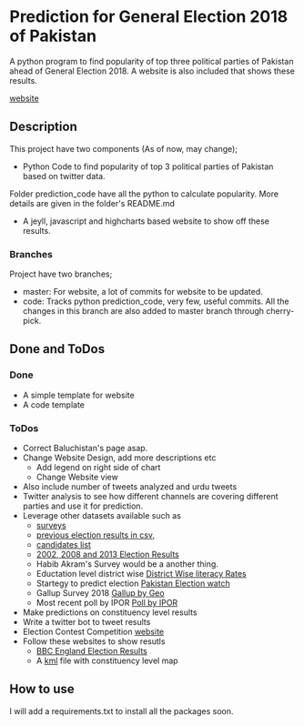 # Prediction for General Election 2018 of Pakistan

A python program to find popularity of top three political parties
of Pakistan ahead of General Election 2018. A website is also included
that shows these results. 

[website](awaisrauf.github.io/GE2018)

## Description
This project have two components (As of now, may change);
- Python Code to find popularity of top 3 political parties
of Pakistan based on twitter data.

Folder prediction_code have all the python to calculate popularity. 
More details are given in the folder's README.md

- A jeyll, javascript and highcharts based website to show off these 
results. 
### Branches
Project have two branches;
- master: For website, a lot of commits for website to be updated.
- code:   Tracks python prediction_code, very few, useful commits. All the changes in this branch are also added to 
          master branch through cherry-pick.
## Done and ToDos
### Done
- A simple template for website
- A code template
### ToDos
- Correct Baluchistan's page asap. 
- Change Website Design, add more descriptions etc
  - Add legend on right side of chart
  - Change Website view
- Also include number of tweets analyzed and urdu tweets
- Twitter analysis to see how different channels are covering different parties and use it for prediction. 
- Leverage other datasets available such as 
	- [surveys](https://en.wikipedia.org/wiki/Opinion_polling_for_the_Pakistani_general_election,_2018)
    - [previous election results in csv](https://www.kaggle.com/zusmani/predict-pakistan-elections-2018/home),
    - [candidates list](https://www.kaggle.com/nomanislam/candidate-list-for-2018-election-pakistan) 
    - [2002, 2008 and 2013 Election Results](https://www.kaggle.com/mustufain/pakistan-general-elections)
	- Habib Akram's Survey would be a another thing.
	- Eductation level district wise [District Wise literacy Rates](https://d3n8a8pro7vhmx.cloudfront.net/alifailaan/pages/537/attachments/original/1474368820/Pakistan_District_Education_Rankings_2016_Full_Report.pdf?1474368820)
	- Startegy to predict election [Pakistan Election watch](https://www.pakistanelectionwatch.com/single-post/predicting-who-will-win-2018-elections)
	- Gallup Survey 2018 [Gallup by Geo](https://www.geo.tv/latest/201653-elections-exclusive-3-poll-results-in-who-will-you-vote-for-pakistan)
	- Most recent poll by IPOR [Poll by IPOR](http://ipor.com.pk/wp-content/uploads/2018/07/National-Survey-of-Current-Political-Situation-in-Pakistan.pdf)
- Make predictions on constituency level results
- Write a twitter bot to tweet results
- Election Contest Competition [website](http://elections-prediction-competition.redbuffer.net/datasets/)
- Follow these websites to show resutls 
  - [BBC England Election Results](https://www.bbc.com/news/election/2017/results/england)
  - A [kml](https://drive.google.com/file/d/0B0yd9NmqxjWQTjFZVnAtWl8zUHc/view) file with constituency level map
 
 ## How to  use
 I will add a requirements.txt to install all the packages soon. 
 
 